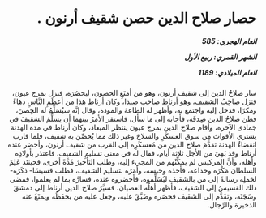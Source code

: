 <h1 dir="rtl">حصار صلاح الدين حصن شقيف أرنون .</h1>

<h5 dir="rtl">العام الهجري:  585

الشهر القمري: ربيع الأول

العام الميلادي: 1189</h5>

<p dir="rtl">سار صلاحُ الدين إلى شقيف أرنون، وهو من أمنَعِ الحصون، ليحصُرَه، فنزل بمرج عيون، فنزل صاحِبُ الشقيف، وهو أرناط صاحب صيدا، وكان أرناط هذا من أعظَمِ النَّاسِ دهاءً ومكرًا، فدخل إليه واجتمع به، وأظهر له الطاعةَ والمودة، وقال إنَّه سيُسَلِّمُ له الحِصنَ، فظن صلاحُ الدين صِدقَه، فأجابه إلى ما سأل، فاستقر الأمرُ بينهما أن يسلِّمَ الشقيفَ في جمادى الآخرة، وأقام صلاح الدين بمرج عيون ينتظر الميعاد، وكان أرناط في مدة الهدنة يشتري الأقواتَ مِن سوق العسكَرِ والسلاحَ وغير ذلك مما يُحصِّن به شقيف، فلما قارب انقضاءُ الهدنة تقدَّمَ صلاح الدين من مُعسكَرِه إلى القرب من شقيف أرنون، وأحضر عنده أرناط وقد بَقِيَ من الأجل ثلاثة أيام، فقال له في معنى تسليمِ الشقيف، فاعتذر بأولادِه وأهله، وأنَّ المركيس لم يمكِّنْهم من المجيء إليه، وطلب التأخيرَ مُدَّةً أخرى، فحينئذ عَلِمَ السلطان مَكْرَه وخداعه، فأخذه وحبسه، وأمَرَه بتسليم الشقيف، فطلب قسيسًا- ذكَرَه- لحَملِه رسالةً إلى من بالشقيف ليُسَلِّموه، فأحضروه عنده، فسارَّه بما لم يعلموا، فمضى ذلك القسيسُ إلى الشقيف، فأظهر أهلُه العصيان، فسيَّرَ صلاح الدين أرناط إلى دمشقَ وسَجَنَه، وتقَدَّم إلى الشقيف فحصَره وضَيَّقَ عليه، وجعل عليه من يحفَظُه ويمنَعُ عنه الذخيرة والرِّجال.</p></br>
